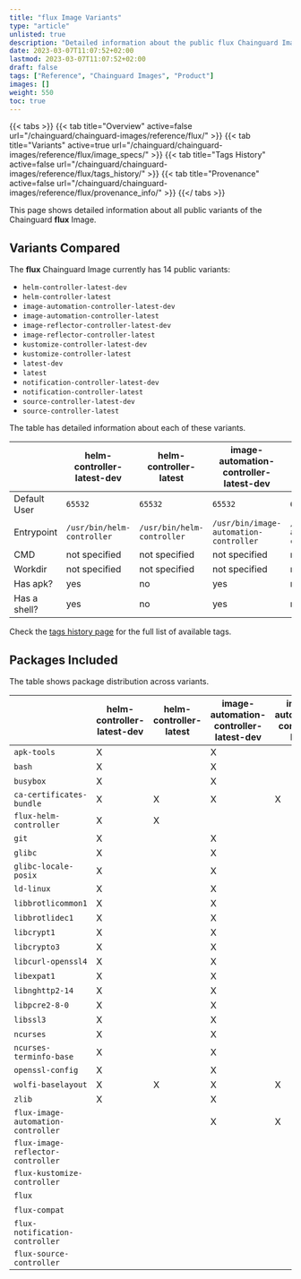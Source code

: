 ```yaml
---
title: "flux Image Variants"
type: "article"
unlisted: true
description: "Detailed information about the public flux Chainguard Image variants"
date: 2023-03-07T11:07:52+02:00
lastmod: 2023-03-07T11:07:52+02:00
draft: false
tags: ["Reference", "Chainguard Images", "Product"]
images: []
weight: 550
toc: true
---
```


{{< tabs >}}
{{< tab title="Overview" active=false url="/chainguard/chainguard-images/reference/flux/" >}}
{{< tab title="Variants" active=true url="/chainguard/chainguard-images/reference/flux/image_specs/" >}}
{{< tab title="Tags History" active=false url="/chainguard/chainguard-images/reference/flux/tags_history/" >}}
{{< tab title="Provenance" active=false url="/chainguard/chainguard-images/reference/flux/provenance_info/" >}}
{{</ tabs >}}

This page shows detailed information about all public variants of the Chainguard **flux** Image.

## Variants Compared
The **flux** Chainguard Image currently has 14 public variants: 

- `helm-controller-latest-dev`
- `helm-controller-latest`
- `image-automation-controller-latest-dev`
- `image-automation-controller-latest`
- `image-reflector-controller-latest-dev`
- `image-reflector-controller-latest`
- `kustomize-controller-latest-dev`
- `kustomize-controller-latest`
- `latest-dev`
- `latest`
- `notification-controller-latest-dev`
- `notification-controller-latest`
- `source-controller-latest-dev`
- `source-controller-latest`

The table has detailed information about each of these variants.

|              | helm-controller-latest-dev | helm-controller-latest     | image-automation-controller-latest-dev | image-automation-controller-latest     | image-reflector-controller-latest-dev | image-reflector-controller-latest     | kustomize-controller-latest-dev | kustomize-controller-latest     | latest-dev      | latest          | notification-controller-latest-dev | notification-controller-latest     | source-controller-latest-dev | source-controller-latest     |
|--------------|----------------------------|----------------------------|----------------------------------------|----------------------------------------|---------------------------------------|---------------------------------------|---------------------------------|---------------------------------|-----------------|-----------------|------------------------------------|------------------------------------|------------------------------|------------------------------|
| Default User | `65532`                    | `65532`                    | `65532`                                | `65532`                                | `65532`                               | `65532`                               | `65532`                         | `65532`                         | `65532`         | `65532`         | `65532`                            | `65532`                            | `65532`                      | `65532`                      |
| Entrypoint   | `/usr/bin/helm-controller` | `/usr/bin/helm-controller` | `/usr/bin/image-automation-controller` | `/usr/bin/image-automation-controller` | `/usr/bin/image-reflector-controller` | `/usr/bin/image-reflector-controller` | `/usr/bin/kustomize-controller` | `/usr/bin/kustomize-controller` | `/usr/bin/flux` | `/usr/bin/flux` | `/usr/bin/notification-controller` | `/usr/bin/notification-controller` | `/usr/bin/source-controller` | `/usr/bin/source-controller` |
| CMD          | not specified              | not specified              | not specified                          | not specified                          | not specified                         | not specified                         | not specified                   | not specified                   | `help`          | `help`          | not specified                      | not specified                      | not specified                | not specified                |
| Workdir      | not specified              | not specified              | not specified                          | not specified                          | not specified                         | not specified                         | not specified                   | not specified                   | not specified   | not specified   | not specified                      | not specified                      | not specified                | not specified                |
| Has apk?     | yes                        | no                         | yes                                    | no                                     | yes                                   | no                                    | yes                             | no                              | yes             | no              | yes                                | no                                 | yes                          | no                           |
| Has a shell? | yes                        | no                         | yes                                    | no                                     | yes                                   | no                                    | yes                             | no                              | yes             | yes             | yes                                | no                                 | yes                          | no                           |

Check the [tags history page](/chainguard/chainguard-images/reference/flux/tags_history/) for the full list of available tags.

## Packages Included
The table shows package distribution across variants.

|                                    | helm-controller-latest-dev | helm-controller-latest | image-automation-controller-latest-dev | image-automation-controller-latest | image-reflector-controller-latest-dev | image-reflector-controller-latest | kustomize-controller-latest-dev | kustomize-controller-latest | latest-dev | latest | notification-controller-latest-dev | notification-controller-latest | source-controller-latest-dev | source-controller-latest |
|------------------------------------|----------------------------|------------------------|----------------------------------------|------------------------------------|---------------------------------------|-----------------------------------|---------------------------------|-----------------------------|------------|--------|------------------------------------|--------------------------------|------------------------------|--------------------------|
| `apk-tools`                        | X                          |                        | X                                      |                                    | X                                     |                                   | X                               |                             | X          |        | X                                  |                                | X                            |                          |
| `bash`                             | X                          |                        | X                                      |                                    | X                                     |                                   | X                               |                             | X          |        | X                                  |                                | X                            |                          |
| `busybox`                          | X                          |                        | X                                      |                                    | X                                     |                                   | X                               |                             | X          | X      | X                                  |                                | X                            |                          |
| `ca-certificates-bundle`           | X                          | X                      | X                                      | X                                  | X                                     | X                                 | X                               | X                           | X          | X      | X                                  | X                              | X                            | X                        |
| `flux-helm-controller`             | X                          | X                      |                                        |                                    |                                       |                                   |                                 |                             |            |        |                                    |                                |                              |                          |
| `git`                              | X                          |                        | X                                      |                                    | X                                     |                                   | X                               |                             | X          |        | X                                  |                                | X                            |                          |
| `glibc`                            | X                          |                        | X                                      |                                    | X                                     | X                                 | X                               |                             | X          | X      | X                                  |                                | X                            |                          |
| `glibc-locale-posix`               | X                          |                        | X                                      |                                    | X                                     | X                                 | X                               |                             | X          | X      | X                                  |                                | X                            |                          |
| `ld-linux`                         | X                          |                        | X                                      |                                    | X                                     | X                                 | X                               |                             | X          | X      | X                                  |                                | X                            |                          |
| `libbrotlicommon1`                 | X                          |                        | X                                      |                                    | X                                     |                                   | X                               |                             | X          |        | X                                  |                                | X                            |                          |
| `libbrotlidec1`                    | X                          |                        | X                                      |                                    | X                                     |                                   | X                               |                             | X          |        | X                                  |                                | X                            |                          |
| `libcrypt1`                        | X                          |                        | X                                      |                                    | X                                     |                                   | X                               |                             | X          | X      | X                                  |                                | X                            |                          |
| `libcrypto3`                       | X                          |                        | X                                      |                                    | X                                     |                                   | X                               |                             | X          |        | X                                  |                                | X                            |                          |
| `libcurl-openssl4`                 | X                          |                        | X                                      |                                    | X                                     |                                   | X                               |                             | X          |        | X                                  |                                | X                            |                          |
| `libexpat1`                        | X                          |                        | X                                      |                                    | X                                     |                                   | X                               |                             | X          |        | X                                  |                                | X                            |                          |
| `libnghttp2-14`                    | X                          |                        | X                                      |                                    | X                                     |                                   | X                               |                             | X          |        | X                                  |                                | X                            |                          |
| `libpcre2-8-0`                     | X                          |                        | X                                      |                                    | X                                     |                                   | X                               |                             | X          |        | X                                  |                                | X                            |                          |
| `libssl3`                          | X                          |                        | X                                      |                                    | X                                     |                                   | X                               |                             | X          |        | X                                  |                                | X                            |                          |
| `ncurses`                          | X                          |                        | X                                      |                                    | X                                     |                                   | X                               |                             | X          |        | X                                  |                                | X                            |                          |
| `ncurses-terminfo-base`            | X                          |                        | X                                      |                                    | X                                     |                                   | X                               |                             | X          |        | X                                  |                                | X                            |                          |
| `openssl-config`                   | X                          |                        | X                                      |                                    | X                                     |                                   | X                               |                             | X          |        | X                                  |                                | X                            |                          |
| `wolfi-baselayout`                 | X                          | X                      | X                                      | X                                  | X                                     | X                                 | X                               | X                           | X          | X      | X                                  | X                              | X                            | X                        |
| `zlib`                             | X                          |                        | X                                      |                                    | X                                     |                                   | X                               |                             | X          |        | X                                  |                                | X                            |                          |
| `flux-image-automation-controller` |                            |                        | X                                      | X                                  |                                       |                                   |                                 |                             |            |        |                                    |                                |                              |                          |
| `flux-image-reflector-controller`  |                            |                        |                                        |                                    | X                                     | X                                 |                                 |                             |            |        |                                    |                                |                              |                          |
| `flux-kustomize-controller`        |                            |                        |                                        |                                    |                                       |                                   | X                               | X                           |            |        |                                    |                                |                              |                          |
| `flux`                             |                            |                        |                                        |                                    |                                       |                                   |                                 |                             | X          | X      |                                    |                                |                              |                          |
| `flux-compat`                      |                            |                        |                                        |                                    |                                       |                                   |                                 |                             | X          | X      |                                    |                                |                              |                          |
| `flux-notification-controller`     |                            |                        |                                        |                                    |                                       |                                   |                                 |                             |            |        | X                                  | X                              |                              |                          |
| `flux-source-controller`           |                            |                        |                                        |                                    |                                       |                                   |                                 |                             |            |        |                                    |                                | X                            | X                        |

